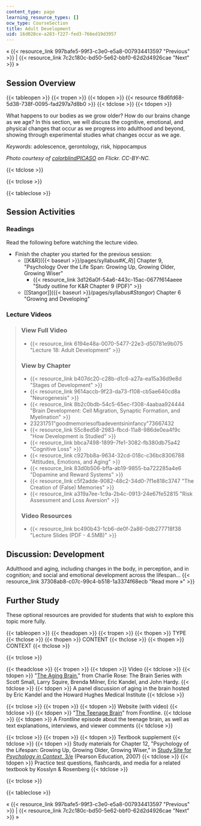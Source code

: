 ```yaml
---
content_type: page
learning_resource_types: []
ocw_type: CourseSection
title: Adult Development
uid: 16d028ce-a283-f227-fed3-766ed19d3957
---
```


« {{< resource_link 997bafe5-99f3-c3e0-e5a8-007934413597 "Previous" >}} | {{< resource_link 7c2c180c-bd50-5e62-bbf0-62d2d4926cae "Next" >}} »

Session Overview
----------------

{{< tableopen >}}
{{< tropen >}}
{{< tdopen >}}
{{< resource f8d6fd68-5d38-738f-0095-fad297a7d8b0 >}}
{{< tdclose >}}
{{< tdopen >}}


What happens to our bodies as we grow older? How do our brains change as we age? In this section, we will discuss the cognitive, emotional, and physical changes that occur as we progress into adulthood and beyond, showing through experimental studies what changes occur as we age.

_Keywords_: adolescence, gerontology, risk, hippocampus

_Photo courtesy of [colorblindPICASO](http://www.flickr.com/photos/colorblindpicaso/2540688582) on Flickr. CC-BY-NC._


{{< tdclose >}}

{{< trclose >}}

{{< tableclose >}}

Session Activities
------------------

### Readings

Read the following before watching the lecture video.

*   Finish the chapter you started for the previous session:
    *   \[[K&R]({{< baseurl >}}/pages/syllabus#_K_R_)\] Chapter 9, "Psychology Over the Life Span: Growing Up, Growing Older, Growing Wiser"
        *   {{< resource_link 3d126a0f-54a6-443c-15ac-0677f614aeee "Study outline for K&R Chapter 9 (PDF)" >}}
    *   [\[Stangor\]]({{< baseurl >}}/pages/syllabus#_Stangor_) Chapter 6 "Growing and Developing"

### Lecture Videos

> ### View Full Video
> 
> *   {{< resource_link 6194e48a-0070-5477-22e3-d50781e9b075 "Lecture 18: Adult Development" >}}
> 
> ### View by Chapter
> 
> *   {{< resource_link b407dc20-c28b-d1c6-a27a-ea15a36d9e8d "Stages of Development" >}}
> *   {{< resource_link 9614accb-9f23-da73-f108-cb5ae640cd8a "Neurogenesis" >}}
> *   {{< resource_link 8b2c0bdb-54c5-65ec-f308-4aabaa924444 "Brain Development: Cell Migration, Synaptic Formation, and Myelination" >}}
> *   23231751"goodmemoriesofbadeventsininfancy"73667432
> *   {{< resource_link 55c8ed58-2983-fbcd-11a8-986de0ea4f9c "How Development is Studied" >}}
> *   {{< resource_link bbca7498-1899-7fe1-3082-fb380db75a42 "Cognitive Loss" >}}
> *   {{< resource_link c927bb8a-9634-32cd-018c-c36bc8306788 "Attitudes, Emotions, and Aging" >}}
> *   {{< resource_link 83d0b506-bffa-ab19-9855-ba722285a4e6 "Dopamine and Reward Systems" >}}
> *   {{< resource_link c5f2adde-9082-48c2-34d0-7f1e818c3747 "The Creation of (False) Memories" >}}
> *   {{< resource_link a319a7ee-1c9a-2b4c-0913-24e67fe52815 "Risk Assessment and Loss Aversion" >}}
> 
> ### Video Resources
> 
> *   {{< resource_link bc490b43-1cb6-de0f-2a86-0db277718f38 "Lecture Slides (PDF - 4.5MB)" >}}

Discussion: Development
-----------------------

Adulthood and aging, including changes in the body, in perception, and in cognition; and social and emotional development across the lifespan… {{< resource_link 37308ab8-c07c-99c4-b518-1a3374f68ecb "Read more »" >}}

Further Study
-------------

These optional resources are provided for students that wish to explore this topic more fully.

{{< tableopen >}}
{{< theadopen >}}
{{< tropen >}}
{{< thopen >}}
TYPE
{{< thclose >}}
{{< thopen >}}
CONTENT
{{< thclose >}}
{{< thopen >}}
CONTEXT
{{< thclose >}}

{{< trclose >}}

{{< theadclose >}}
{{< tropen >}}
{{< tdopen >}}
Video
{{< tdclose >}}
{{< tdopen >}}
"[The Aging Brain](http://www.learnoutloud.com/Free-Audio-Video/Social-Sciences/Psychology/Charlie-Rose-The-Brain-Series/43487)," from Charlie Rose: The Brain Series with Scott Small, Larry Squire, Brenda Milner, Eric Kandel, and John Hardy.
{{< tdclose >}}
{{< tdopen >}}
A panel discussion of aging in the brain hosted by Eric Kandel and the Howard Hughes Medical Institute
{{< tdclose >}}

{{< trclose >}}
{{< tropen >}}
{{< tdopen >}}
Website (with video)
{{< tdclose >}}
{{< tdopen >}}
"[The Teenage Brain](http://www.pbs.org/wgbh/pages/frontline/shows/teenbrain/)" from Frontline.
{{< tdclose >}}
{{< tdopen >}}
A _Frontline_ episode about the teenage brain, as well as text explanations, interviews, and viewer comments
{{< tdclose >}}

{{< trclose >}}
{{< tropen >}}
{{< tdopen >}}
Textbook supplement
{{< tdclose >}}
{{< tdopen >}}
Study materials for Chapter 12, "Psychology of the Lifespan: Growing Up, Growing Older, Growing Wiser," in [Study Site for _Psychology in Context_, 3/e](http://www.pearsonhighered.com/educator/product/Fundamentals-of-Psychology-in-Context/9780205507573.page) (Pearson Education, 2007)
{{< tdclose >}}
{{< tdopen >}}
Practice test questions, flashcards, and media for a related textbook by Kosslyn & Rosenberg
{{< tdclose >}}

{{< trclose >}}

{{< tableclose >}}

« {{< resource_link 997bafe5-99f3-c3e0-e5a8-007934413597 "Previous" >}} | {{< resource_link 7c2c180c-bd50-5e62-bbf0-62d2d4926cae "Next" >}} »